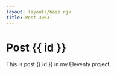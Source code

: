 ```yaml
---
layout: layouts/base.njk
title: Post 3063
---
```


# Post {{ id }}

This is post {{ id }} in my Eleventy project.
